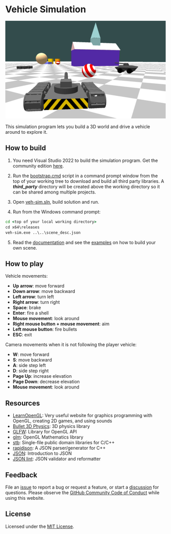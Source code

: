 # Vehicle Simulation

![App screen](app_screen.png "App screen")

This simulation program lets you build a 3D world and drive a vehicle around to explore it.

## How to build

1. You need Visual Studio 2022 to build the simulation program. Get the community edition [here](https://visualstudio.microsoft.com/thank-you-downloading-visual-studio/?sku=Community&channel=Release&version=VS2022&source=VSLandingPage&cid=2030&passive=false).

2. Run the [bootstrap.cmd](bootstrap.cmd) script in a command prompt window from the top of your working tree to download and build all third party libraries. A ***third_party*** directory will be created above the working directory so it can be shared among multiple projects.

3. Open [veh-sim.sln](veh-sim.sln), build solution and run.

4. Run from the Windows command prompt:

```bat
cd <top of your local working directory>
cd x64\releases
veh-sim.exe ..\..\scene_desc.json
```

5. Read the [documentation](docs/scene_desc.md) and see the [examples](docs/examples.json) on how to build your own scene.

## How to play

Vehicle movements:

* **Up arrow**: move forward
* **Down arrow**: move backward
* **Left arrow**: turn left
* **Right arrow**: turn right
* **Space**: brake
* **Enter**: fire a shell
* **Mouse movement**: look around
* **Right mouse button + mouse movement**: aim
* **Left mouse button**: fire bullets
* **ESC**: exit

Camera movements when it is not following the player vehicle:

* **W**: move forward
* **S**: move backward
* **A**: side step left
* **D**: side step right
* **Page Up**: increase elevation
* **Page Down**: decrease elevation
* **Mouse movement**: look around

## Resources

* [LearnOpenGL](https://learnopengl.com/): Very useful website for graphics programming with OpenGL, creating 2D games, and using sounds
* [Bullet 3D Physics](https://pybullet.org/): 3D physics library
* [GLFW](https://www.glfw.org/): Library for OpenGL API
* [glm](https://glm.g-truc.net/): OpenGL Mathematics library
* [stb](https://github.com/nothings/stb): Single-file public domain libraries for C/C++
* [rapidjson](https://github.com/Tencent/rapidjson): A JSON parser/generator for C++
* [JSON](https://www.json.org/): Introduction to JSON 
* [JSON lint](https://jsonlint.com/): JSON validator and reformatter

## Feedback

File an [issue](https://github.com/isaacchou/veh-sim/issues) to report a bug or request a feature, or start a [discussion](https://github.com/isaacchou/veh-sim/discussions) for questions. Please observe the [GitHub Community Code of Conduct](https://docs.github.com/en/site-policy/github-terms/github-community-code-of-conduct) while using this website.

## License

Licensed under the [MIT License](LICENSE).
